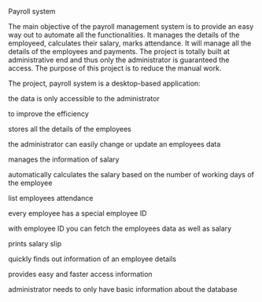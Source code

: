 Payroll system

The main objective of the payroll management system is to provide an easy way out to automate all the functionalities. It manages the details of the employeed, calculates their salary, marks attendance. It will manage all the details of the employees and payments. The project is totally built at administrative end and thus only the administrator is guaranteed the access. The purpose of this project is to reduce the manual work.

The project, payroll system is a desktop-based application:

the data is only accessible to the administrator

to improve the efficiency

stores all the details of the employees

the administrator can easily change or update an employees data

manages the information of salary

automatically calculates the salary based on the number of working days of the employee

list employees attendance

every employee has a special employee ID

with employee ID you can fetch the employees data as well as salary

prints salary slip 

quickly finds out information of an employee details

provides easy and faster access information

administrator needs to only have basic information about the database


